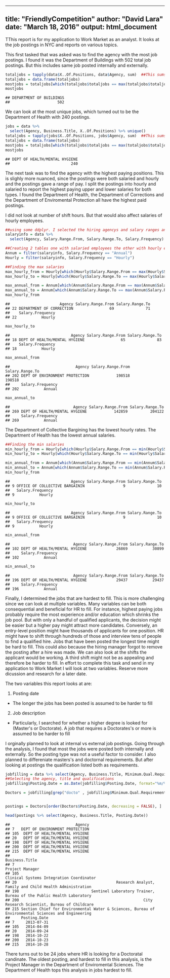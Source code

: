 ---
title: "FriendlyCompetition"
author: "David Lara"
date: "March 18, 2016"
output: html_document
--
TThis report is for my application to Work Market as an analyst.  It looks at the job postings in NYC and reports on various topics.

This first tasked that was asked was to find the agency with the most job postings. I found it was the Department of Buildings with 502 total job postings. But this includes same job posted internally and externally.


```r
totaljobs = tapply(data$X..Of.Positions, data$Agency, sum)  ##This sums the number of job openings for each agency.
totaljobs = data.frame(totaljobs)
mostjobs = totaljobs[which(totaljobs$totaljobs == max(totaljobs$totaljobs)), ] ##Finds the agency with the most jobs 
mostjobs
```

```
## DEPARTMENT OF BUILDINGS 
##                     502
```
We can look at the most unique jobs, which turned out to be the Department of Health with 240 postings.


```r
jobs = data %>% 
  select(Agency, Business.Title, X..Of.Positions) %>% unique()
totaljobs = tapply(jobs$X..Of.Positions, jobs$Agency, sum)  ##This sums the number of job openings for each agency.
totaljobs = data.frame(totaljobs)
mostjobs = totaljobs[which(totaljobs$totaljobs == max(totaljobs$totaljobs)), ] ##Finds the agency with the most jobs 
mostjobs
```

```
## DEPT OF HEALTH/MENTAL HYGIENE 
##                           240
```

The next task was to find the agency with the highest paying positions. This is slighly more nuanced, since the postings were both salaried and hourly and the postings gave a range of pay. I split the postings into hourly and salaried to report the highest paying upper and lower salaries for both types. I found the Department of Health, the Department of Corrections and the Department of Enviromental Protection all have the highest paid postings. 

I did not look at number of shift hours. But that would also affect salaries of hourly employees.

```r
##using some ddplyr. I selected the hiring agencys and salary ranges and employment type. Since most postings are repeated for internal and external, unique() removes any duplicative postings
salaryinfo = data %>% 
  select(Agency, Salary.Range.From, Salary.Range.To, Salary.Frequency) %>% unique()

##Creating 2 tables one with salaried employees the other with hourly employees.
Annum = filter(salaryinfo, Salary.Frequency == "Annual")
Hourly = filter(salaryinfo, Salary.Frequency == "Hourly")

##Finding the max salaries
max_hourly_from = Hourly[which(Hourly$Salary.Range.From == max(Hourly$Salary.Range.From)), ]
max_hourly_to = Hourly[which(Hourly$Salary.Range.To == max(Hourly$Salary.Range.To)), ]

max_annual_from = Annum[which(Annum$Salary.Range.From == max(Annum$Salary.Range.From)), ]
max_annual_to = Annum[which(Annum$Salary.Range.To == max(Annum$Salary.Range.To)), ]
max_hourly_from
```

```
##                      Agency Salary.Range.From Salary.Range.To
## 22 DEPARTMENT OF CORRECTION                69              71
##    Salary.Frequency
## 22           Hourly
```

```r
max_hourly_to
```

```
##                           Agency Salary.Range.From Salary.Range.To
## 18 DEPT OF HEALTH/MENTAL HYGIENE                65              83
##    Salary.Frequency
## 18           Hourly
```

```r
max_annual_from
```

```
##                             Agency Salary.Range.From Salary.Range.To
## 202 DEPT OF ENVIRONMENT PROTECTION            198518          198518
##     Salary.Frequency
## 202           Annual
```

```r
max_annual_to
```

```
##                            Agency Salary.Range.From Salary.Range.To
## 269 DEPT OF HEALTH/MENTAL HYGIENE            142859          204122
##     Salary.Frequency
## 269           Annual
```

The Department of Collective Bargining has the lowest hourly rates. The Department of Health has the lowest annual salaries. 


```r
##Finding the min salaries
min_hourly_from = Hourly[which(Hourly$Salary.Range.From == min(Hourly$Salary.Range.From)), ]
min_hourly_to = Hourly[which(Hourly$Salary.Range.To == min(Hourly$Salary.Range.To)), ]

min_annual_from = Annum[which(Annum$Salary.Range.From == min(Annum$Salary.Range.From)), ]
min_annual_to = Annum[which(Annum$Salary.Range.To == min(Annum$Salary.Range.To)), ]
min_hourly_from
```

```
##                           Agency Salary.Range.From Salary.Range.To
## 9 OFFICE OF COLLECTIVE BARGAININ                 9              10
##   Salary.Frequency
## 9           Hourly
```

```r
min_hourly_to
```

```
##                           Agency Salary.Range.From Salary.Range.To
## 9 OFFICE OF COLLECTIVE BARGAININ                 9              10
##   Salary.Frequency
## 9           Hourly
```

```r
min_annual_from
```

```
##                            Agency Salary.Range.From Salary.Range.To
## 102 DEPT OF HEALTH/MENTAL HYGIENE             26869           30899
##     Salary.Frequency
## 102           Annual
```

```r
min_annual_to
```

```
##                            Agency Salary.Range.From Salary.Range.To
## 196 DEPT OF HEALTH/MENTAL HYGIENE             29437           29437
##     Salary.Frequency
## 196           Annual
```
Finally, I determined the jobs that are hardest to fill. This is more challenging since we can look at multiple variables. Many variables can be both consequential and beneficial for HR to fill. For instance, highest paying jobs probably require the most experience and/or education which shrinks the job pool. But with only a handful of qualified applicants, the decision might be easier but a higher pay might attract more candidates. Conversely, an entry-level position might have thousands of applicants for one position. HR might have to shift through hundreds of those and interview tens of people to find a qualified hire. Jobs that have been posted the longest time might be hard to fill. This could also because the hiring manager forgot to remove the posting after a hire was made. We can also look at the shifts the applicant would be working. A third shift might not be as appealing and therefore be harder to fill.  In effort to complete this task and send in my application to Work Market I will look at two variables. Reserve more dicussion and research for a later date.

The two variables this report looks at are: 

1. Posting date
  + The longer the jobs has been posted is assumed to be harder to fill

2. Job description 
  + Particularly, I searched for whether a higher degree is looked for (Master's or Doctorate). A job that requires a Doctorates's or more is assumed to be harder to fill

I orginally planned to look at internal vs external job postings. Going through the analysis, I found that most the jobs were posted both internally and externally. So the posting type was not a useful factor to consider. I also planned to differeniate masters's and doctornal requirements. But after looking at postings the qualification listed both as requirements. 


```r
jobfilling = data %>% select(Agency, Business.Title, Minimum.Qual.Requirements, Posting.Date) %>% unique()
##Selecting the agency, title and qualifications
jobfilling$Posting.Date = as.Date(jobfilling$Posting.Date, format="%m/%d/%Y") ##Converting to POSIXT time 

Doctors = jobfilling[grep("docto" , jobfilling$Minimum.Qual.Requirements, ignore.case = TRUE), ] ##There are no postings that list a 'Ph.D' or 'phd'. So only docto* is searched for


postings = Doctors[order(Doctors$Posting.Date, decreasing = FALSE), ]

head(postings %>% select(Agency, Business.Title, Posting.Date))
```

```
##                             Agency
## 7   DEPT OF ENVIRONMENT PROTECTION
## 105  DEPT OF HEALTH/MENTAL HYGIENE
## 20   DEPT OF HEALTH/MENTAL HYGIENE
## 198  DEPT OF HEALTH/MENTAL HYGIENE
## 200  DEPT OF HEALTH/MENTAL HYGIENE
## 215  DEPT OF HEALTH/MENTAL HYGIENE
##                                                                                         Business.Title
## 7                                                                                      Project Manager
## 105                                                           Clinical Systems Integration Coordinator
## 20                                            Research Analyst, Family and Child Health Administration
## 198                                Sentinel Laboratory Trainer, Bureau of the Public Health Laboratory
## 200                                                       City Research Scientist, Bureau of Childcare
## 215 Section Chief for Environmental Water & Sciences, Bureau of Environmental Sciences and Engineering
##     Posting.Date
## 7     2013-07-31
## 105   2014-04-09
## 20    2014-09-24
## 198   2014-10-22
## 200   2014-10-23
## 215   2014-10-28
```
There turns out to be 24 jobs where HR is looking for a Doctoratal candinate. The oldest posting, and hardest to fill in this analysis, is the Project Manager in the Department of Enviromental Sciences. The Department of Health tops this analysis in jobs hardest to fill. 


